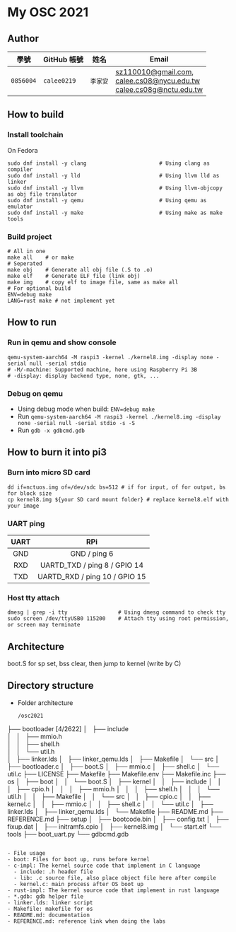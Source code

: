 # My OSC 2021

## Author

| 學號 | GitHub 帳號 | 姓名 | Email |
| --- | ----------- | --- | --- |
|`0856004`| `calee0219` | `李家安` | sz110010@gmail.com,<br/>calee.cs08@nycu.edu.tw<br/>calee.cs08g@nctu.edu.tw |

## How to build

### Install toolchain

On Fedora

```shell
sudo dnf install -y clang                       # Using clang as compiler
sudo dnf install -y lld                         # Using llvm lld as linker
sudo dnf install -y llvm                        # Using llvm-objcopy as obj file translator
sudo dnf install -y qemu                        # Using qemu as emulator
sudo dnf install -y make                        # Using make as make tools
```

### Build project

``` shell
# All in one
make all    # or make
# Seperated
make obj    # Generate all obj file (.S to .o)
make elf    # Generate ELF file (link obj)
make img    # copy elf to image file, same as make all
# For optional build
ENV=debug make
LANG=rust make # not implement yet
```

## How to run

### Run in qemu and show console

``` shell
qemu-system-aarch64 -M raspi3 -kernel ./kernel8.img -display none -serial null -serial stdio
# -M/-machine: Supported machine, here using Raspberry Pi 3B
# -display: display backend type, none, gtk, ...
```

### Debug on qemu
- Using debug mode when build: `ENV=debug make`
- Run `qemu-system-aarch64 -M raspi3 -kernel ./kernel8.img -display none -serial null -serial stdio -s -S`
- Run `gdb -x gdbcmd.gdb`

## How to burn it into pi3

### Burn into micro SD card
``` shell
dd if=nctuos.img of=/dev/sdc bs=512 # if for input, of for output, bs for block size
cp kernel8.img ${your SD card mount folder} # replace kernel8.elf with your image
```

### UART ping

| UART | RPi |
|:-:|:-:|
| GND | GND / ping 6 |
| RXD | UARTD_TXD / ping 8 / GPIO 14 |
| TXD | UARTD_RXD / ping 10 / GPIO 15 |

### Host tty attach

``` shell
dmesg | grep -i tty                # Using dmesg command to check tty
sudo screen /dev/ttyUSB0 115200    # Attach tty using root permission, or screen may terminate
```

## Architecture

boot.S for sp set, bss clear, then jump to kernel (write by C)

## Directory structure


- Folder architecture
  ``` shell
  /osc2021
├── bootloader                                                                                                                                                                                                                                                                                                        [4/2622]
│   ├── include                                                                                                                                                                                                                                                                                                               
│   │   ├── mmio.h                                                                                                                                                                                                                                                                                                            
│   │   ├── shell.h                                                                                                                                                                                                                                                                                                           
│   │   └── util.h                                                                                                                                                                                                                                                                                                            
│   ├── linker.lds
│   ├── linker_qemu.lds
│   ├── Makefile
│   └── src
│       ├── bootloader.c
│       ├── boot.S
│       ├── mmio.c
│       ├── shell.c
│       └── util.c
├── LICENSE
├── Makefile
├── Makefile.env
├── Makefile.inc
├── os
│   ├── boot
│   │   └── boot.S
│   ├── kernel
│   │   ├── include
│   │   │   ├── cpio.h
│   │   │   ├── mmio.h
│   │   │   ├── shell.h
│   │   │   └── util.h
│   │   ├── Makefile
│   │   └── src
│   │       ├── cpio.c
│   │       ├── kernel.c
│   │       ├── mmio.c
│   │       ├── shell.c
│   │       └── util.c
│   ├── linker.lds
│   ├── linker_qemu.lds
│   └── Makefile
├── README.md
├── REFERENCE.md
├── setup
│   ├── bootcode.bin
│   ├── config.txt
│   ├── fixup.dat
│   ├── initramfs.cpio
│   ├── kernel8.img
│   └── start.elf
└── tools
    ├── boot_uart.py
    └── gdbcmd.gdb
  ```

- File usage
  - boot: Files for boot up, runs before kernel
  - c-impl: The kernel source code that implement in C language
    - include: .h header file
    - lib: .c source file, also place object file here after compile
    - kernel.c: main process after OS boot up
  - rust-impl: The kernel source code that implement in rust language
  - *.gdb: gdb helper file
  - linker.lds: linker script
  - Makefile: makefile for os
  - README.md: documentation
  - REFERENCE.md: reference link when doing the labs
